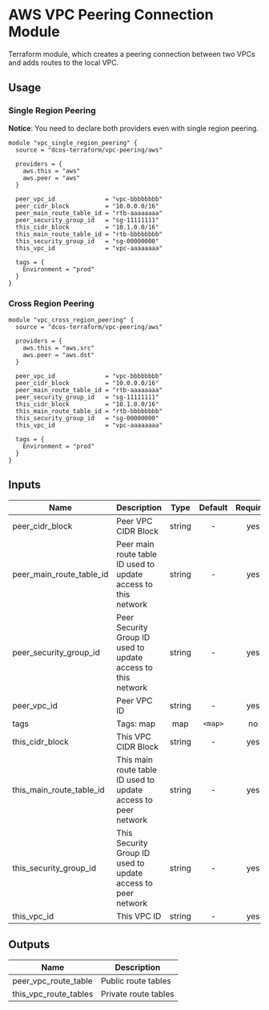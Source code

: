
AWS VPC Peering Connection Module
=================================

Terraform module, which creates a peering connection between two VPCs and adds routes to the local VPC.

Usage
-----

### Single Region Peering
**Notice**: You need to declare both providers even with single region peering.

```hc1
module "vpc_single_region_peering" {
  source = "dcos-terraform/vpc-peering/aws"

  providers = {
    aws.this = "aws"
    aws.peer = "aws"
  }

  peer_vpc_id              = "vpc-bbbbbbbb"
  peer_cidr_block          = "10.0.0.0/16"
  peer_main_route_table_id = "rtb-aaaaaaaa"
  peer_security_group_id   = "sg-11111111"
  this_cidr_block          = "10.1.0.0/16"
  this_main_route_table_id = "rtb-bbbbbbbb"
  this_security_group_id   = "sg-00000000"
  this_vpc_id              = "vpc-aaaaaaaa"

  tags = {
    Environment = "prod"
  }
}
```

### Cross Region Peering

```hc1
module "vpc_cross_region_peering" {
  source = "dcos-terraform/vpc-peering/aws"

  providers = {
    aws.this = "aws.src"
    aws.peer = "aws.dst"
  }

  peer_vpc_id              = "vpc-bbbbbbbb"
  peer_cidr_block          = "10.0.0.0/16"
  peer_main_route_table_id = "rtb-aaaaaaaa"
  peer_security_group_id   = "sg-11111111"
  this_cidr_block          = "10.1.0.0/16"
  this_main_route_table_id = "rtb-bbbbbbbb"
  this_security_group_id   = "sg-00000000"
  this_vpc_id              = "vpc-aaaaaaaa"

  tags = {
    Environment = "prod"
  }
}
```


## Inputs

| Name | Description | Type | Default | Required |
|------|-------------|:----:|:-----:|:-----:|
| peer_cidr_block | Peer VPC CIDR Block | string | - | yes |
| peer_main_route_table_id | Peer main route table ID used to update access to this network | string | - | yes |
| peer_security_group_id | Peer Security Group ID used to update access to this network | string | - | yes |
| peer_vpc_id | Peer VPC ID | string | - | yes |
| tags | Tags: map | map | `<map>` | no |
| this_cidr_block | This VPC CIDR Block | string | - | yes |
| this_main_route_table_id | This main route table ID used to update access to peer network | string | - | yes |
| this_security_group_id | This Security Group ID used to update access to peer network | string | - | yes |
| this_vpc_id | This VPC ID | string | - | yes |

## Outputs

| Name | Description |
|------|-------------|
| peer_vpc_route_table | Public route tables |
| this_vpc_route_tables | Private route tables |


